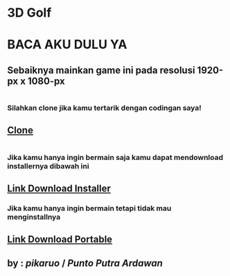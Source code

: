 #
# **3D Golf**
# BACA AKU DULU YA
## Sebaiknya mainkan game ini pada resolusi **1920-px x 1080-px**
#
### Silahkan clone jika kamu tertarik dengan codingan saya!
## [Clone](https://github.com/pikaruo/3d-golf.git)
#
### Jika kamu hanya ingin bermain saja kamu dapat mendownload installernya dibawah ini
## [Link Download Installer](https://github.com/pikaruo/3d-golf/tree/main/Release%20Builds/Installer/Windows/64)
### Jika kamu hanya ingin bermain tetapi tidak mau menginstallnya
## [Link Download Portable](https://github.com/pikaruo/3d-golf/tree/main/Release%20Builds/Windows/64)
## by : ***pikaruo*** / ***Punto Putra Ardawan***
